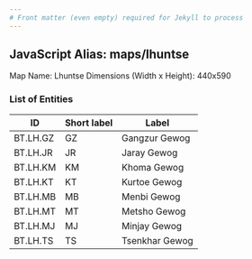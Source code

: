 ```yaml
---
# Front matter (even empty) required for Jekyll to process
---
```


## JavaScript Alias: maps/lhuntse

Map Name: Lhuntse
Dimensions (Width x Height): 440x590

### List of Entities

ID | Short label | Label
---|---|---|
BT.LH.GZ|GZ|Gangzur Gewog
BT.LH.JR|JR|Jaray Gewog
BT.LH.KM|KM|Khoma Gewog
BT.LH.KT|KT|Kurtoe Gewog
BT.LH.MB|MB|Menbi Gewog
BT.LH.MT|MT|Metsho Gewog
BT.LH.MJ|MJ|Minjay Gewog
BT.LH.TS|TS|Tsenkhar Gewog